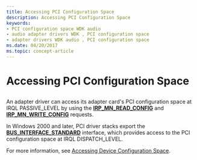 ```yaml
---
title: Accessing PCI Configuration Space
description: Accessing PCI Configuration Space
keywords:
- PCI configuration space WDK audio
- audio adapter drivers WDK , PCI configuration space
- adapter drivers WDK audio , PCI configuration space
ms.date: 04/20/2017
ms.topic: concept-article
---
```


# Accessing PCI Configuration Space


## <span id="accessing_pci_configuration_space"></span><span id="ACCESSING_PCI_CONFIGURATION_SPACE"></span>


An adapter driver can access its adapter card's PCI configuration space at IRQL PASSIVE\_LEVEL by using the [**IRP\_MN\_READ\_CONFIG**](../kernel/irp-mn-read-config.md) and [**IRP\_MN\_WRITE\_CONFIG**](../kernel/irp-mn-write-config.md) requests.

In Windows 2000 and later, PCI driver stacks export the [**BUS\_INTERFACE\_STANDARD**](/windows-hardware/drivers/ddi/wdm/ns-wdm-_bus_interface_standard) interface, which provides access to the PCI configuration space at IRQL DISPATCH\_LEVEL.

For more information, see [Accessing Device Configuration Space](../kernel/accessing-device-configuration-space.md).

 

